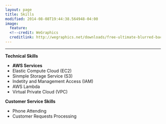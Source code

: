 ```yaml
---
layout: page
title: Skills
modified: 2014-08-08T19:44:38.564948-04:00
image:
  feature: 
  <!--credit: WeGraphics
  creditlink: http://wegraphics.net/downloads/free-ultimate-blurred-background-pack/ -->
---
```


<hr/>


  
**Technical Skills**
   
   * **AWS Services**
   * Elastic Compute Cloud (EC2)
   * Sinmple Storage Service (S3)
   * Indetity and Management Access (IAM)
   * AWS Lambda
   * Virtual Private Cloud (VPC)
   
 
**Customer Service Skills**
   * Phone Attending
   * Customer Requests Processing
   
   
 




[^1]: Example: *domain.com/category-name/post-title*
